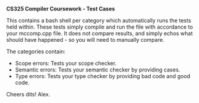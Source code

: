 **CS325 Compiler Coursework - Test Cases**

This contains a bash shell per category which automatically runs the tests held within. These tests simply compile and run the file with accordance to your mccomp.cpp file.
It does not compare results, and simply echos what should have happened - so you will need to manually compare.

The categories contain:
- Scope errors: Tests your scope checker.
- Semantic errors: Tests your semantic checker by providing cases.
- Type errors: Tests your type checker by providing bad code and good code.


Cheers dits!
Alex.
